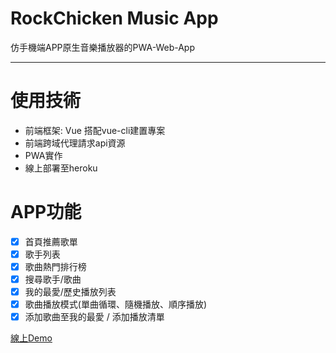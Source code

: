 # RockChicken Music App
仿手機端APP原生音樂播放器的PWA-Web-App
***
# 使用技術
<ul>
  <li>前端框架: Vue 搭配vue-cli建置專案</li>
  <li>前端跨域代理請求api資源</li>
  <li>PWA實作</li>
  <li>線上部署至heroku</li>
</ul>

# APP功能
- [x] 首頁推薦歌單
- [x] 歌手列表
- [x] 歌曲熱門排行榜
- [x] 搜尋歌手/歌曲
- [x] 我的最愛/歷史播放列表
- [x] 歌曲播放模式(單曲循環、隨機播放、順序播放)
- [x] 添加歌曲至我的最愛 / 添加播放清單

<a href="https://jameslin-vue-pwa-music-app.herokuapp.com/">線上Demo</a>
